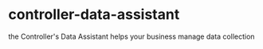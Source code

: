 # controller-data-assistant
the Controller's Data Assistant helps your business manage data collection
